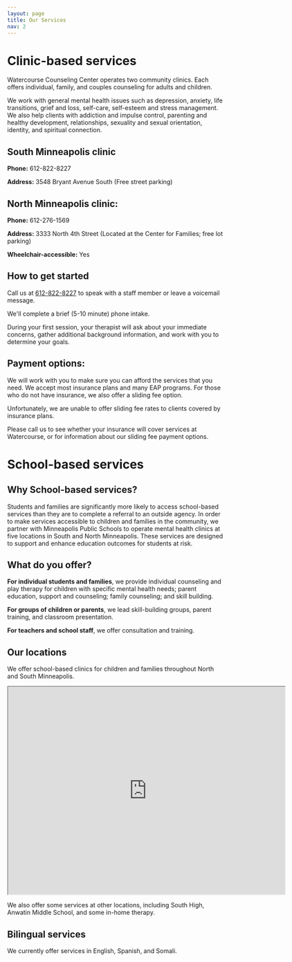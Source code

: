 ```yaml
---
layout: page
title: Our Services
nav: 2
---
```


# Clinic-based services

Watercourse Counseling Center operates two community clinics. Each offers individual, family, and couples counseling for adults and children.

We work with general mental health issues such as depression, anxiety, life transitions, grief and loss, self-care, self-esteem and stress management.  We also help clients with addiction and impulse control, parenting and healthy development, relationships, sexuality and sexual orientation, identity, and spiritual connection.

## South Minneapolis clinic

**Phone:**       612-822-8227

**Address:**    3548 Bryant Avenue South (Free street parking)

## North Minneapolis clinic:

**Phone:**       612-276-1569

**Address:**    3333 North 4th Street (Located at the Center for Families; free lot parking)

**Wheelchair-accessible:** Yes

## How to get started

Call us at [612-822-8227](tel:612-822-8227) to speak with a staff member or leave a voicemail message.

We'll complete a brief (5-10 minute) phone intake.

During your first session, your therapist will ask about your immediate concerns, gather additional background information, and work with you to determine your goals.

## Payment options:

We will work with you to make sure you can afford the services that you need. We accept most insurance plans and many EAP programs. For those who do not have insurance, we also offer a sliding fee option.

Unfortunately, we are unable to offer sliding fee rates to clients covered by insurance plans.

Please call us to see whether your insurance will cover services at Watercourse, or for information about our sliding fee payment options.

# School-based services

## Why School-based services?

Students and families are significantly more likely to access school-based services than they are to complete a referral to an outside agency.  In order to make services accessible to children and families in the community, we partner with Minneapolis Public Schools to operate mental health clinics at five locations in South and North Minneapolis. These services are designed to support and enhance education outcomes for students at risk.

## What do you offer?

**For individual students and families**, we provide individual counseling and play therapy for children with specific mental health needs; parent education, support and counseling; family counseling; and skill building.

**For groups of children or parents**, we lead skill-building groups, parent training, and classroom presentation.

**For teachers and school staff**, we offer consultation and training.

## Our locations

We offer school-based clinics for children and families throughout North and South Minneapolis.

<iframe src="https://www.google.com/maps/d/u/1/embed?mid=zqgKN69LSyDg.kWzkLXgNak4o" width="640" height="480"></iframe>

We also offer some services at other locations, including South High, Anwatin Middle School, and some in-home therapy.

## Bilingual services

We currently offer services in English, Spanish, and Somali.

